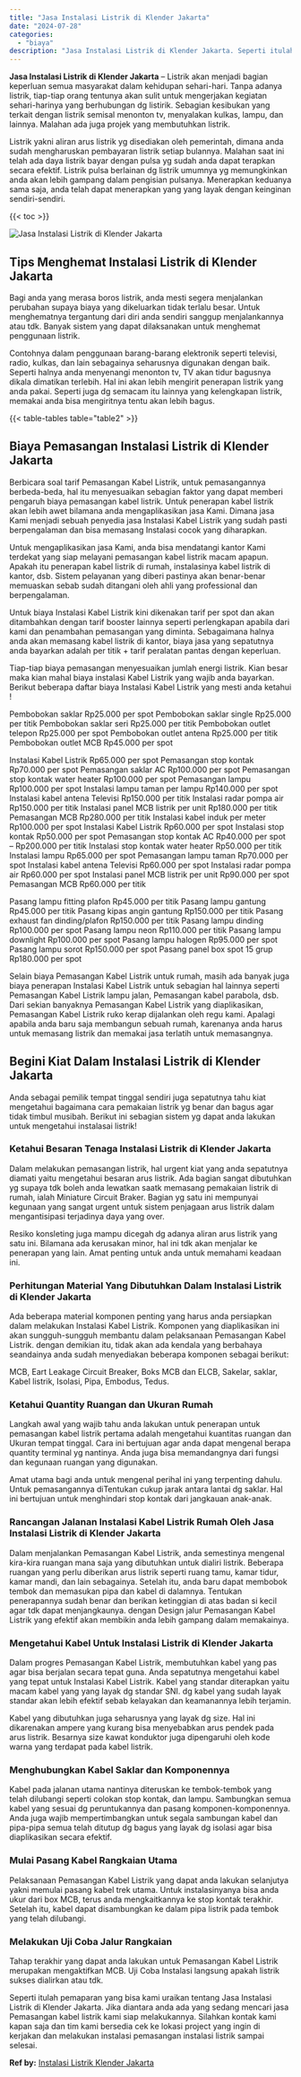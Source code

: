 ```yaml
---
title: "Jasa Instalasi Listrik di Klender Jakarta"
date: "2024-07-28"
categories: 
  - "biaya"
description: "Jasa Instalasi Listrik di Klender Jakarta. Seperti itulah pemaparan yang bisa kami uraikan tentang Jasa Instalasi Listrik di Klender Jakarta. Jika diantara a..."
---
```


**Jasa Instalasi Listrik di Klender Jakarta** – Listrik akan menjadi bagian keperluan semua masyarakat dalam kehidupan sehari-hari. Tanpa adanya listrik, tiap-tiap orang tentunya akan sulit untuk mengerjakan kegiatan sehari-harinya yang berhubungan dg listirik. Sebagian kesibukan yang terkait dengan listrik semisal menonton tv, menyalakan kulkas, lampu, dan lainnya. Malahan ada juga projek yang membutuhkan listrik.

Listrik yakni aliran arus listrik yg disediakan oleh pemerintah, dimana anda sudah mengharuskan pembayaran listrik setiap bulannya. Malahan saat ini telah ada daya listrik bayar dengan pulsa yg sudah anda dapat terapkan secara efektif. Listrik pulsa berlainan dg listrik umumnya yg memungkinkan anda akan lebih gampang dalam pengisian pulsanya. Menerapkan keduanya sama saja, anda telah dapat menerapkan yang yang layak dengan keinginan sendiri-sendiri.

{{< toc >}}

![Jasa Instalasi Listrik di Klender Jakarta](/images/instalasi-listrik-murah30.png)

## Tips Menghemat Instalasi Listrik di Klender Jakarta

Bagi anda yang merasa boros listrik, anda mesti segera menjalankan perubahan supaya biaya yang dikeluarkan tidak terlalu besar. Untuk menghematnya tergantung dari diri anda sendiri sanggup menjalankannya atau tdk. Banyak sistem yang dapat dilaksanakan untuk menghemat penggunaan listrik.

Contohnya dalam penggunaan barang-barang elektronik seperti televisi, radio, kulkas, dan lain sebagainya seharusnya digunakan dengan baik. Seperti halnya anda menyenangi menonton tv, TV akan tidur bagusnya dikala dimatikan terlebih. Hal ini akan lebih mengirit penerapan listrik yang anda pakai. Seperti juga dg semacam itu lainnya yang kelengkapan listrik, memakai anda bisa mengiritnya tentu akan lebih bagus.

{{< table-tables table="table2" >}}

## Biaya Pemasangan Instalasi Listrik di Klender Jakarta

Berbicara soal tarif Pemasangan Kabel Listrik, untuk pemasangannya berbeda-beda, hal itu menyesuaikan sebagian faktor yang dapat memberi pengaruh biaya pemasangan kabel listrik. Untuk penerapan kabel listrik akan lebih awet bilamana anda mengaplikasikan jasa Kami. Dimana jasa Kami menjadi sebuah penyedia jasa Instalasi Kabel Listrik yang sudah pasti berpengalaman dan bisa memasang Instalasi cocok yang diharapkan.

Untuk mengaplikasikan jasa Kami, anda bisa mendatangi kantor Kami terdekat yang siap melayani pemasangan kabel listrik macam apapun. Apakah itu penerapan kabel listrik di rumah, instalasinya kabel listrik di kantor, dsb. Sistem pelayanan yang diberi pastinya akan benar-benar memuaskan sebab sudah ditangani oleh ahli yang professional dan berpengalaman.

Untuk biaya Instalasi Kabel Listrik kini dikenakan tarif per spot dan akan ditambahkan dengan tarif booster lainnya seperti perlengkapan apabila dari kami dan penambahan pemasangan yang diminta. Sebagaimana halnya anda akan memasang kabel listrik di kantor, biaya jasa yang sepatutnya anda bayarkan adalah per titik + tarif peralatan pantas dengan keperluan.

Tiap-tiap biaya pemasangan menyesuaikan jumlah energi listrik. Kian besar maka kian mahal biaya instalasi Kabel Listrik yang wajib anda bayarkan. Berikut beberapa daftar biaya Instalasi Kabel Listrik yang mesti anda ketahui !

Pembobokan saklar Rp25.000 per spot Pembobokan saklar single Rp25.000 per titik Pembobokan saklar seri Rp25.000 per titik Pembobokan outlet telepon Rp25.000 per spot Pembobokan outlet antena Rp25.000 per titik Pembobokan outlet MCB Rp45.000 per spot

Instalasi Kabel Listrik Rp65.000 per spot Pemasangan stop kontak Rp70.000 per spot Pemasangan saklar AC Rp100.000 per spot Pemasangan stop kontak water heater Rp100.000 per spot Pemasangan lampu Rp100.000 per spot Instalasi lampu taman per lampu Rp140.000 per spot Instalasi kabel antena Televisi Rp150.000 per titik Instalasi radar pompa air Rp150.000 per titik Instalasi panel MCB listrik per unit Rp180.000 per titik Pemasangan MCB Rp280.000 per titik Instalasi kabel induk per meter Rp100.000 per spot Instalasi Kabel Listrik Rp60.000 per spot Instalasi stop kontak Rp50.000 per spot Pemasangan stop kontak AC Rp40.000 per spot – Rp200.000 per titik Instalasi stop kontak water heater Rp50.000 per titik Instalasi lampu Rp65.000 per spot Pemasangan lampu taman Rp70.000 per spot Instalasi kabel antena Televisi Rp60.000 per spot Instalasi radar pompa air Rp60.000 per spot Instalasi panel MCB listrik per unit Rp90.000 per spot Pemasangan MCB Rp60.000 per titik

Pasang lampu fitting plafon Rp45.000 per titik Pasang lampu gantung Rp45.000 per titik Pasang kipas angin gantung Rp150.000 per titik Pasang exhaust fan dinding/plafon Rp150.000 per titik Pasang lampu dinding Rp100.000 per spot Pasang lampu neon Rp110.000 per titik Pasang lampu downlight Rp100.000 per spot Pasang lampu halogen Rp95.000 per spot Pasang lampu sorot Rp150.000 per spot Pasang panel box spot 15 grup Rp180.000 per spot

Selain biaya Pemasangan Kabel Listrik untuk rumah, masih ada banyak juga biaya penerapan Instalasi Kabel Listrik untuk sebagian hal lainnya seperti Pemasangan Kabel Listrik lampu jalan, Pemasangan kabel parabola, dsb. Dari sekian banyaknya Pemasangan Kabel Listrik yang diaplikasikan, Pemasangan Kabel Listrik ruko kerap dijalankan oleh regu kami. Apalagi apabila anda baru saja membangun sebuah rumah, karenanya anda harus untuk memasang listrik dan memakai jasa terlatih untuk memasangnya.

## Begini Kiat Dalam Instalasi Listrik di Klender Jakarta


Anda sebagai pemilik tempat tinggal sendiri juga sepatutnya tahu kiat mengetahui bagaimana cara pemakaian listrik yg benar dan bagus agar tidak timbul musibah. Berikut ini sebagian sistem yg dapat anda lakukan untuk mengetahui instalasai listrik!

### Ketahui Besaran Tenaga Instalasi Listrik di Klender Jakarta

Dalam melakukan pemasangan listrik, hal urgent kiat yang anda sepatutnya diamati yaitu mengetahui besaran arus listrik. Ada bagian sangat dibutuhkan yg supaya tdk boleh anda lewatkan saatk memasang pemakaian listrik di rumah, ialah Miniature Circuit Braker. Bagian yg satu ini mempunyai kegunaan yang sangat urgent untuk sistem penjagaan arus listrik dalam mengantisipasi terjadinya daya yang over.

Resiko konsleting juga mampu dicegah dg adanya aliran arus listrik yang satu ini. Bilamana ada kerusakan minor, hal ini tdk akan menjalar ke penerapan yang lain. Amat penting untuk anda untuk memahami keadaan ini.

### Perhitungan Material Yang Dibutuhkan Dalam Instalasi Listrik di Klender Jakarta

Ada beberapa material komponen penting yang harus anda persiapkan dalam melakukan Instalasi Kabel Listrik. Komponen yang diaplikasikan ini akan sungguh-sungguh membantu dalam pelaksanaan Pemasangan Kabel Listrik. dengan demikian itu, tidak akan ada kendala yang berbahaya seandainya anda sudah menyediakan beberapa komponen sebagai berikut:

MCB, Eart Leakage Circuit Breaker, Boks MCB dan ELCB, Sakelar, saklar, Kabel listrik, Isolasi, Pipa, Embodus, Tedus.

### Ketahui Quantity Ruangan dan Ukuran Rumah

Langkah awal yang wajib tahu anda lakukan untuk penerapan untuk pemasangan kabel listrik pertama adalah mengetahui kuantitas ruangan dan Ukuran tempat tinggal. Cara ini bertujuan agar anda dapat mengenal berapa quantity terminal yg nantinya. Anda juga bisa memandangnya dari fungsi dan kegunaan ruangan yang digunakan.

Amat utama bagi anda untuk mengenal perihal ini yang terpenting dahulu. Untuk pemasangannya diTentukan cukup jarak antara lantai dg saklar. Hal ini bertujuan untuk menghindari stop kontak dari jangkauan anak-anak.

### Rancangan Jalanan Instalasi Kabel Listrik Rumah Oleh Jasa Instalasi Listrik di Klender Jakarta

Dalam menjalankan Pemasangan Kabel Listrik, anda semestinya mengenal kira-kira ruangan mana saja yang dibutuhkan untuk dialiri listrik. Beberapa ruangan yang perlu diberikan arus listrik seperti ruang tamu, kamar tidur, kamar mandi, dan lain sebagainya. Setelah itu, anda baru dapat membobok tembok dan memasukan pipa dan kabel di dalamnya. Tentukan penerapannya sudah benar dan berikan ketinggian di atas badan si kecil agar tdk dapat menjangkaunya. dengan Design jalur Pemasangan Kabel Listrik yang efektif akan membikin anda lebih gampang dalam memakainya.

### Mengetahui Kabel Untuk Instalasi Listrik di Klender Jakarta

Dalam progres Pemasangan Kabel Listrik, membutuhkan kabel yang pas agar bisa berjalan secara tepat guna. Anda sepatutnya mengetahui kabel yang tepat untuk Instalasi Kabel Listrik. Kabel yang standar diterapkan yaitu macam kabel yang yang layak dg standar SNI. dg kabel yang sudah layak standar akan lebih efektif sebab kelayakan dan keamanannya lebih terjamin.

Kabel yang dibutuhkan juga seharusnya yang layak dg size. Hal ini dikarenakan ampere yang kurang bisa menyebabkan arus pendek pada arus listrik. Besarnya size kawat konduktor juga dipengaruhi oleh kode warna yang terdapat pada kabel listrik.

### Menghubungkan Kabel Saklar dan Komponennya

Kabel pada jalanan utama nantinya diteruskan ke tembok-tembok yang telah dilubangi seperti colokan stop kontak, dan lampu. Sambungkan semua kabel yang sesuai dg peruntukannya dan pasang komponen-komponennya. Anda juga wajib mempertimbangkan untuk segala sambungan kabel dan pipa-pipa semua telah ditutup dg bagus yang layak dg isolasi agar bisa diaplikasikan secara efektif.

### Mulai Pasang Kabel Rangkaian Utama

Pelaksanaan Pemasangan Kabel Listrik yang dapat anda lakukan selanjutya yakni memulai pasang kabel trek utama. Untuk instalasinyanya bisa anda ukur dari box MCB, terus anda mengkaitkannya ke stop kontak terakhir. Setelah itu, kabel dapat disambungkan ke dalam pipa listrik pada tembok yang telah dilubangi.

### Melakukan Uji Coba Jalur Rangkaian

Tahap terakhir yang dapat anda lakukan untuk Pemasangan Kabel Listrik merupakan mengaktifkan MCB. Uji Coba Instalasi langsung apakah listrik sukses dialirkan atau tdk.

Seperti itulah pemaparan yang bisa kami uraikan tentang Jasa Instalasi Listrik di Klender Jakarta. Jika diantara anda ada yang sedang mencari jasa Pemasangan kabel listrik kami siap melakukannya. Silahkan kontak kami kapan saja dan tim kami bersedia cek ke lokasi project yang ingin di kerjakan dan melakukan instalasi pemasangan instalasi listrik sampai selesai.

**Ref by:** [Instalasi Listrik Klender Jakarta](https://id.wikipedia.org/wiki/Instalasi)
